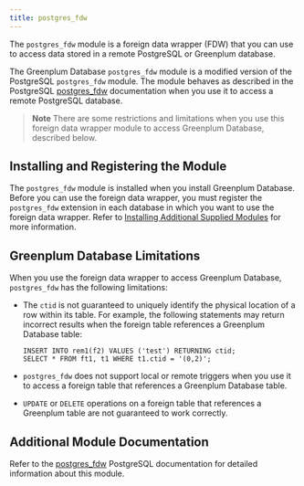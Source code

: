 ```yaml
---
title: postgres_fdw 
---
```


The `postgres_fdw` module is a foreign data wrapper \(FDW\) that you can use to access data stored in a remote PostgreSQL or Greenplum database.

The Greenplum Database `postgres_fdw` module is a modified version of the PostgreSQL `postgres_fdw` module. The module behaves as described in the PostgreSQL [postgres\_fdw](https://www.postgresql.org/docs/9.4/postgres-fdw.html) documentation when you use it to access a remote PostgreSQL database.

> **Note** There are some restrictions and limitations when you use this foreign data wrapper module to access Greenplum Database, described below.

## <a id="topic_reg"></a>Installing and Registering the Module 

The `postgres_fdw` module is installed when you install Greenplum Database. Before you can use the foreign data wrapper, you must register the `postgres_fdw` extension in each database in which you want to use the foreign data wrapper. Refer to [Installing Additional Supplied Modules](../../install_guide/install_modules.html) for more information.

## <a id="topic_gp_limit"></a>Greenplum Database Limitations 

When you use the foreign data wrapper to access Greenplum Database, `postgres_fdw` has the following limitations:

-   The `ctid` is not guaranteed to uniquely identify the physical location of a row within its table. For example, the following statements may return incorrect results when the foreign table references a Greenplum Database table:

    ```
    INSERT INTO rem1(f2) VALUES ('test') RETURNING ctid;
    SELECT * FROM ft1, t1 WHERE t1.ctid = '(0,2)'; 
    ```

-   `postgres_fdw` does not support local or remote triggers when you use it to access a foreign table that references a Greenplum Database table.
-   `UPDATE` or `DELETE` operations on a foreign table that references a Greenplum table are not guaranteed to work correctly.

## <a id="topic_info"></a>Additional Module Documentation 

Refer to the [postgres\_fdw](https://www.postgresql.org/docs/9.4/postgres-fdw.html) PostgreSQL documentation for detailed information about this module.


